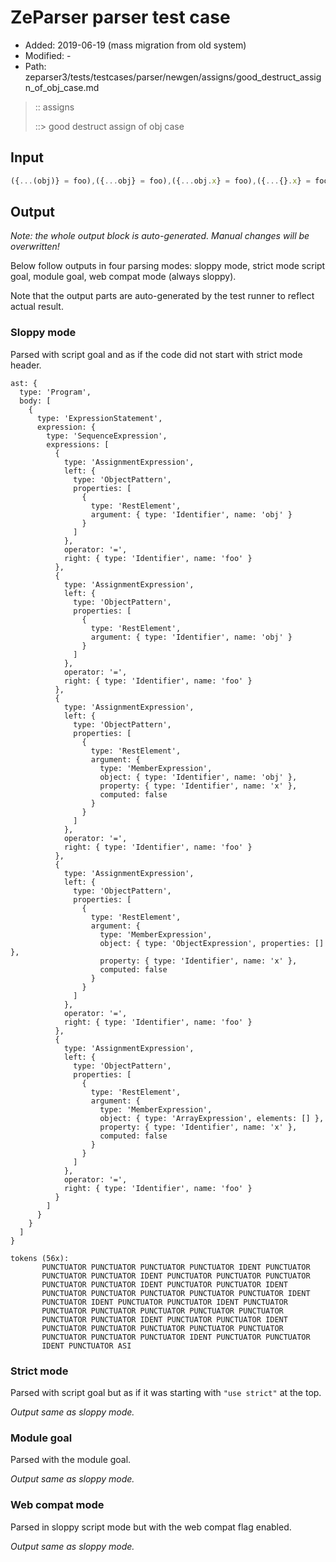 # ZeParser parser test case

- Added: 2019-06-19 (mass migration from old system)
- Modified: -
- Path: zeparser3/tests/testcases/parser/newgen/assigns/good_destruct_assign_of_obj_case.md

> :: assigns
>
> ::> good destruct assign of obj case

## Input

`````js
({...(obj)} = foo),({...obj} = foo),({...obj.x} = foo),({...{}.x} = foo),({...[].x} = foo)
`````

## Output

_Note: the whole output block is auto-generated. Manual changes will be overwritten!_

Below follow outputs in four parsing modes: sloppy mode, strict mode script goal, module goal, web compat mode (always sloppy).

Note that the output parts are auto-generated by the test runner to reflect actual result.

### Sloppy mode

Parsed with script goal and as if the code did not start with strict mode header.

`````
ast: {
  type: 'Program',
  body: [
    {
      type: 'ExpressionStatement',
      expression: {
        type: 'SequenceExpression',
        expressions: [
          {
            type: 'AssignmentExpression',
            left: {
              type: 'ObjectPattern',
              properties: [
                {
                  type: 'RestElement',
                  argument: { type: 'Identifier', name: 'obj' }
                }
              ]
            },
            operator: '=',
            right: { type: 'Identifier', name: 'foo' }
          },
          {
            type: 'AssignmentExpression',
            left: {
              type: 'ObjectPattern',
              properties: [
                {
                  type: 'RestElement',
                  argument: { type: 'Identifier', name: 'obj' }
                }
              ]
            },
            operator: '=',
            right: { type: 'Identifier', name: 'foo' }
          },
          {
            type: 'AssignmentExpression',
            left: {
              type: 'ObjectPattern',
              properties: [
                {
                  type: 'RestElement',
                  argument: {
                    type: 'MemberExpression',
                    object: { type: 'Identifier', name: 'obj' },
                    property: { type: 'Identifier', name: 'x' },
                    computed: false
                  }
                }
              ]
            },
            operator: '=',
            right: { type: 'Identifier', name: 'foo' }
          },
          {
            type: 'AssignmentExpression',
            left: {
              type: 'ObjectPattern',
              properties: [
                {
                  type: 'RestElement',
                  argument: {
                    type: 'MemberExpression',
                    object: { type: 'ObjectExpression', properties: [] },
                    property: { type: 'Identifier', name: 'x' },
                    computed: false
                  }
                }
              ]
            },
            operator: '=',
            right: { type: 'Identifier', name: 'foo' }
          },
          {
            type: 'AssignmentExpression',
            left: {
              type: 'ObjectPattern',
              properties: [
                {
                  type: 'RestElement',
                  argument: {
                    type: 'MemberExpression',
                    object: { type: 'ArrayExpression', elements: [] },
                    property: { type: 'Identifier', name: 'x' },
                    computed: false
                  }
                }
              ]
            },
            operator: '=',
            right: { type: 'Identifier', name: 'foo' }
          }
        ]
      }
    }
  ]
}

tokens (56x):
       PUNCTUATOR PUNCTUATOR PUNCTUATOR PUNCTUATOR IDENT PUNCTUATOR
       PUNCTUATOR PUNCTUATOR IDENT PUNCTUATOR PUNCTUATOR PUNCTUATOR
       PUNCTUATOR PUNCTUATOR IDENT PUNCTUATOR PUNCTUATOR IDENT
       PUNCTUATOR PUNCTUATOR PUNCTUATOR PUNCTUATOR PUNCTUATOR IDENT
       PUNCTUATOR IDENT PUNCTUATOR PUNCTUATOR IDENT PUNCTUATOR
       PUNCTUATOR PUNCTUATOR PUNCTUATOR PUNCTUATOR PUNCTUATOR
       PUNCTUATOR PUNCTUATOR IDENT PUNCTUATOR PUNCTUATOR IDENT
       PUNCTUATOR PUNCTUATOR PUNCTUATOR PUNCTUATOR PUNCTUATOR
       PUNCTUATOR PUNCTUATOR PUNCTUATOR IDENT PUNCTUATOR PUNCTUATOR
       IDENT PUNCTUATOR ASI
`````

### Strict mode

Parsed with script goal but as if it was starting with `"use strict"` at the top.

_Output same as sloppy mode._

### Module goal

Parsed with the module goal.

_Output same as sloppy mode._

### Web compat mode

Parsed in sloppy script mode but with the web compat flag enabled.

_Output same as sloppy mode._
